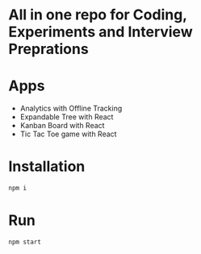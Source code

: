 # All in one repo for Coding, Experiments and Interview Preprations

# Apps

- Analytics with Offline Tracking
- Expandable Tree with React
- Kanban Board with React
- Tic Tac Toe game with React

# Installation

```sh
npm i
```

# Run

```sh
npm start
```
